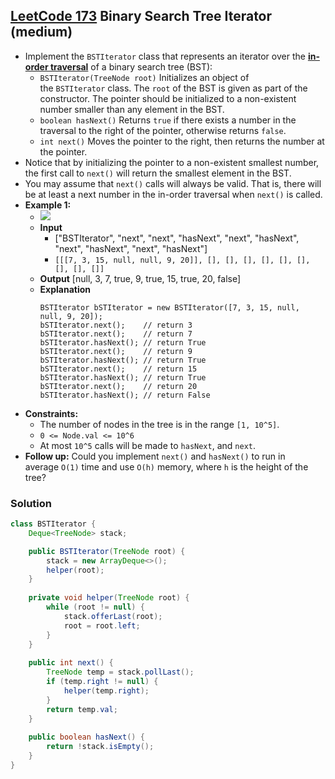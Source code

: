 ## [LeetCode 173](https://leetcode.com/problems/binary-search-tree-iterator/) Binary Search Tree Iterator (medium)

- Implement the `BSTIterator` class that represents an iterator over the **[in-order traversal](https://en.wikipedia.org/wiki/Tree_traversal#In-order_(LNR))** of a binary search tree (BST):
    -   `BSTIterator(TreeNode root)` Initializes an object of the `BSTIterator` class. The `root` of the BST is given as part of the constructor. The pointer should be initialized to a non-existent number smaller than any element in the BST.
    -   `boolean hasNext()` Returns `true` if there exists a number in the traversal to the right of the pointer, otherwise returns `false`.
    -   `int next()` Moves the pointer to the right, then returns the number at the pointer.
- Notice that by initializing the pointer to a non-existent smallest number, the first call to `next()` will return the smallest element in the BST.
- You may assume that `next()` calls will always be valid. That is, there will be at least a next number in the in-order traversal when `next()` is called.
- **Example 1:**
    - ![](https://assets.leetcode.com/uploads/2018/12/25/bst-tree.png)
    - **Input**
        - ["BSTIterator", "next", "next", "hasNext", "next", "hasNext", "next", "hasNext", "next", "hasNext"]
        - `[[[7, 3, 15, null, null, 9, 20]], [], [], [], [], [], [], [], [], []]`
    - **Output** [null, 3, 7, true, 9, true, 15, true, 20, false]
    - **Explanation**
        ```
        BSTIterator bSTIterator = new BSTIterator([7, 3, 15, null, null, 9, 20]);
        bSTIterator.next();    // return 3
        bSTIterator.next();    // return 7
        bSTIterator.hasNext(); // return True
        bSTIterator.next();    // return 9
        bSTIterator.hasNext(); // return True
        bSTIterator.next();    // return 15
        bSTIterator.hasNext(); // return True
        bSTIterator.next();    // return 20
        bSTIterator.hasNext(); // return False
        ```
- **Constraints:**
    -   The number of nodes in the tree is in the range `[1, 10^5]`.
    -   `0 <= Node.val <= 10^6`
    -   At most `10^5` calls will be made to `hasNext`, and `next`.
- **Follow up:** Could you implement `next()` and `hasNext()` to run in average `O(1)` time and use `O(h)` memory, where `h` is the height of the tree?

### Solution

```java
class BSTIterator {
    Deque<TreeNode> stack;

    public BSTIterator(TreeNode root) {
        stack = new ArrayDeque<>();
        helper(root);
    }
    
    private void helper(TreeNode root) {
        while (root != null) {
            stack.offerLast(root);
            root = root.left;
        }
    }
    
    public int next() {
        TreeNode temp = stack.pollLast();
        if (temp.right != null) {
            helper(temp.right);
        }
        return temp.val;
    }
    
    public boolean hasNext() {
        return !stack.isEmpty();
    }
}
```

